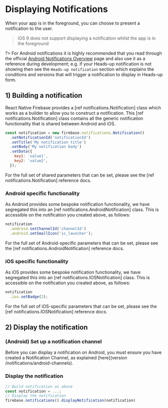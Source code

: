 # Displaying Notifications

When your app is in the foreground, you can choose to present a notification to the user.

> iOS 9 does not support displaying a notification whilst the app is in the foreground

?> For Android notifications it is highly recommended that you read through the official [Android Notifications Overview](https://developer.android.com/guide/topics/ui/notifiers/notifications) page and also use it as a reference during development; e.g. if your Heads-up notification is not showing then see the `Heads-up notification` section which explains the conditions and versions that will trigger a notification to display in Heads-up form.

## 1) Building a notification

React Native Firebase provides a [ref notifications.Notification] class which works as a builder to allow you to construct a notification.  This [ref notifications.Notification] class contains all the generic notification functionality that is shared between Android and iOS.

```js
const notification = new firebase.notifications.Notification()
  .setNotificationId('notificationId')
  .setTitle('My notification title')
  .setBody('My notification body')
  .setData({
    key1: 'value1',
    key2: 'value2',
  });
```

For the full set of shared parameters that can be set, please see the [ref notifications.Notification] reference docs.

### Android specific functionality

As Android provides some bespoke notification functionality, we have segregated this into an [ref notifications.AndroidNotification] class.  This is accessible on the notification you created above, as follows:

```js
notification
  .android.setChannelId('channelId')
  .android.setSmallIcon('ic_launcher');
```

For the full set of Android-specific parameters that can be set, please see the [ref notifications.AndroidNotification] reference docs.

### iOS specific functionality

As iOS provides some bespoke notification functionality, we have segregated this into an [ref notifications.IOSNotification] class.  This is accessible on the notification you created above, as follows:

```js
notification
  .ios.setBadge(2);
```

For the full set of iOS-specific parameters that can be set, please see the [ref notifications.IOSNotification] reference docs.

## 2) Display the notification

### (Android) Set up a notification channel

Before you can display a notification on Android, you must ensure you have created a Notification Channel, as explained [here](version /notifications/android-channels).

### Display the notification

```js
// Build notification as above
const notification = ...;
// Display the notification
firebase.notifications().displayNotification(notification)
```
